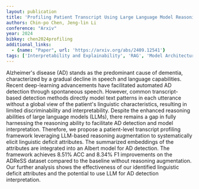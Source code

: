 ```yaml
---
layout: publication
title: 'Profiling Patient Transcript Using Large Language Model Reasoning Augmentation For Alzheimer''s Disease Detection'
authors: Chin-po Chen, Jeng-lin Li
conference: "Arxiv"
year: 2024
bibkey: chen2024profiling
additional_links:
  - {name: "Paper", url: 'https://arxiv.org/abs/2409.12541'}
tags: ['Interpretability and Explainability', 'RAG', 'Model Architecture', 'BERT', 'Tools']
---
```

Alzheimer's disease (AD) stands as the predominant cause of dementia,
characterized by a gradual decline in speech and language capabilities. Recent
deep-learning advancements have facilitated automated AD detection through
spontaneous speech. However, common transcript-based detection methods directly
model text patterns in each utterance without a global view of the patient's
linguistic characteristics, resulting in limited discriminability and
interpretability. Despite the enhanced reasoning abilities of large language
models (LLMs), there remains a gap in fully harnessing the reasoning ability to
facilitate AD detection and model interpretation. Therefore, we propose a
patient-level transcript profiling framework leveraging LLM-based reasoning
augmentation to systematically elicit linguistic deficit attributes. The
summarized embeddings of the attributes are integrated into an Albert model for
AD detection. The framework achieves 8.51% ACC and 8.34% F1 improvements on
the ADReSS dataset compared to the baseline without reasoning augmentation. Our
further analysis shows the effectiveness of our identified linguistic deficit
attributes and the potential to use LLM for AD detection interpretation.
